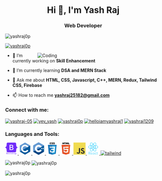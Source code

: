 <h1 align="center">Hi 👋, I'm Yash Raj</h1>
<h3 align="center">Web Developer</h3>


<p align="left"> <img src="https://komarev.com/ghpvc/?username=yashraj0p&label=Profile%20views&color=0e75b6&style=flat" alt="yashraj0p" /> </p>

<p align="left"> <a href="https://github.com/ryo-ma/github-profile-trophy"><img src="https://github-profile-trophy.vercel.app/?username=yashraj0p" alt="yashraj0p" /></a> </p>

<img align ="right" alt="Coding" width="400" src="https://media2.giphy.com/media/qgQUggAC3Pfv687qPC/giphy.gif?cid=ecf05e47lw907ez0g9qpv1q0c4v28buc4nbisyzu5e4p74y2&ep=v1_gifs_search&rid=giphy.gif&ct=g"/>

- 🔭 I’m currently working on **Skill Enhancement**

- 🌱 I’m currently learning **DSA and MERN Stack**

- 💬 Ask me about **HTML, CSS, Javascript, C++, MERN, Redux, Tailwind CSS, Firebase**

- 📫 How to reach me **yashraj25182@gmail.com**

<h3 align="left">Connect with me:</h3>
<p align="left">
<a href="https://linkedin.com/in/yashraj-05" target="blank"><img align="center" src="https://raw.githubusercontent.com/rahuldkjain/github-profile-readme-generator/master/src/images/icons/Social/linked-in-alt.svg" alt="yashraj-05" height="30" width="40" /></a>
<a href="https://instagram.com/yev_yash" target="blank"><img align="center" src="https://raw.githubusercontent.com/rahuldkjain/github-profile-readme-generator/master/src/images/icons/Social/instagram.svg" alt="yev_yash" height="30" width="40" /></a>
<a href="https://www.codechef.com/users/yashraj0p" target="blank"><img align="center" src="https://cdn.jsdelivr.net/npm/simple-icons@3.1.0/icons/codechef.svg" alt="yashraj0p" height="30" width="40" /></a>
<a href="https://www.hackerrank.com/helloiamyashraj1" target="blank"><img align="center" src="https://raw.githubusercontent.com/rahuldkjain/github-profile-readme-generator/master/src/images/icons/Social/hackerrank.svg" alt="helloiamyashraj1" height="30" width="40" /></a>
<a href="https://www.leetcode.com/yashraj1209" target="blank"><img align="center" src="https://raw.githubusercontent.com/rahuldkjain/github-profile-readme-generator/master/src/images/icons/Social/leet-code.svg" alt="yashraj1209" height="30" width="40" /></a>
</p>

<h3 align="left">Languages and Tools:</h3>
<p align="left"> <a href="https://getbootstrap.com" target="_blank" rel="noreferrer"> <img src="https://raw.githubusercontent.com/devicons/devicon/master/icons/bootstrap/bootstrap-plain-wordmark.svg" alt="bootstrap" width="40" height="40"/> </a> <a href="https://www.cprogramming.com/" target="_blank" rel="noreferrer"> <img src="https://raw.githubusercontent.com/devicons/devicon/master/icons/c/c-original.svg" alt="c" width="40" height="40"/> </a> <a href="https://www.w3schools.com/cpp/" target="_blank" rel="noreferrer"> <img src="https://raw.githubusercontent.com/devicons/devicon/master/icons/cplusplus/cplusplus-original.svg" alt="cplusplus" width="40" height="40"/> </a> <a href="https://www.w3schools.com/css/" target="_blank" rel="noreferrer"> <img src="https://raw.githubusercontent.com/devicons/devicon/master/icons/css3/css3-original-wordmark.svg" alt="css3" width="40" height="40"/> </a> <a href="https://www.w3.org/html/" target="_blank" rel="noreferrer"> <img src="https://raw.githubusercontent.com/devicons/devicon/master/icons/html5/html5-original-wordmark.svg" alt="html5" width="40" height="40"/> </a> <a href="https://developer.mozilla.org/en-US/docs/Web/JavaScript" target="_blank" rel="noreferrer"> <img src="https://raw.githubusercontent.com/devicons/devicon/master/icons/javascript/javascript-original.svg" alt="javascript" width="40" height="40"/> </a> <a href="https://reactjs.org/" target="_blank" rel="noreferrer"> <img src="https://raw.githubusercontent.com/devicons/devicon/master/icons/react/react-original-wordmark.svg" alt="react" width="40" height="40"/> </a> <a href="https://tailwindcss.com/" target="_blank" rel="noreferrer"> <img src="https://www.vectorlogo.zone/logos/tailwindcss/tailwindcss-icon.svg" alt="tailwind" width="40" height="40"/> </a> </p>

<p><img align="left" src="https://github-readme-stats.vercel.app/api/top-langs?username=yashraj0p&show_icons=true&locale=en&layout=compact" alt="yashraj0p" /></p>

<p>&nbsp;<img align="center" src="https://github-readme-stats.vercel.app/api?username=yashraj0p&show_icons=true&locale=en" alt="yashraj0p" /></p>

<p><img align="center" src="https://github-readme-streak-stats.herokuapp.com/?user=yashraj0p&" alt="yashraj0p" /></p>
